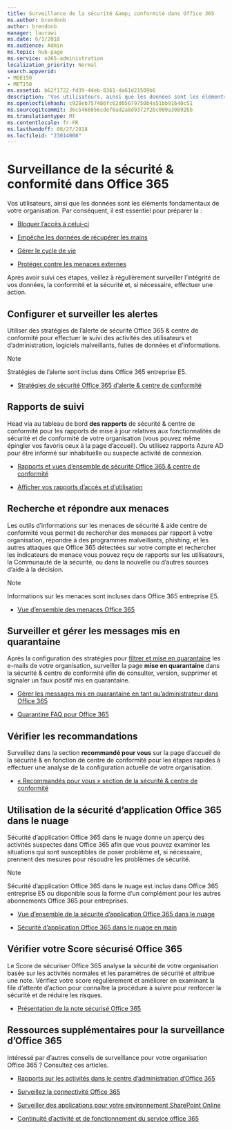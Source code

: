 ```yaml
---
title: Surveillance de la sécurité &amp; conformité dans Office 365
ms.author: brendonb
author: brendonb
manager: laurawi
ms.date: 6/1/2018
ms.audience: Admin
ms.topic: hub-page
ms.service: o365-administration
localization_priority: Normal
search.appverid:
- MOE150
- MET150
ms.assetid: b62f1722-fd39-44eb-8361-da61d21509b6
description: 'Vos utilisateurs, ainsi que les données sont les éléments fondamentaux de votre organisation. Par conséquent, il est essentiel pour préparer la :'
ms.openlocfilehash: c928eb757486fc62d05679750b4a51bb91640c51
ms.sourcegitcommit: 36c5466056cdef6ad2a8d9372f2bc009a30892bb
ms.translationtype: MT
ms.contentlocale: fr-FR
ms.lasthandoff: 08/27/2018
ms.locfileid: "23014008"
---
```

# <a name="monitor-security-amp-compliance-in-office-365"></a>Surveillance de la sécurité &amp; conformité dans Office 365

Vos utilisateurs, ainsi que les données sont les éléments fondamentaux de votre organisation. Par conséquent, il est essentiel pour préparer la :
  
- [Bloquer l’accès à celui-ci](protect-access-to-data-and-services.md)
    
- [Empêche les données de récupérer les mains](data-loss-prevention-policies.md)
    
- [Gérer le cycle de vie](manage-data-governance.md)
    
- [Protéger contre les menaces externes](protect-against-threats.md)
    
Après avoir suivi ces étapes, veillez à régulièrement surveiller l’intégrité de vos données, la conformité et la sécurité et, si nécessaire, effectuer une action. 
  
## <a name="set-up-and-monitor-alerts"></a>Configurer et surveiller les alertes

Utiliser des stratégies de l’alerte de sécurité Office 365 &amp; centre de conformité pour effectuer le suivi des activités des utilisateurs et d’administration, logiciels malveillants, fuites de données et d’informations. 
  
> [!NOTE]
> Stratégies de l’alerte sont inclus dans Office 365 entreprise E5. 
  
- [Stratégies de sécurité Office 365 d’alerte &amp; centre de conformité](alert-policies.md)
    
## <a name="monitor-reports"></a>Rapports de suivi

Head via au tableau de bord **des rapports** de sécurité &amp; centre de conformité pour les rapports de mise à jour relatives aux fonctionnalités de sécurité et de conformité de votre organisation (vous pouvez même épingler vos favoris ceux à la page d’accueil). Ou utilisez rapports Azure AD pour être informé sur inhabituelle ou suspecte activité de connexion. 
  
- [Rapports et vues d’ensemble de sécurité Office 365 &amp; centre de conformité](reports-and-insights-in-security-and-compliance.md)
    
- [Afficher vos rapports d’accès et d’utilisation](https://docs.microsoft.com/azure/active-directory/active-directory-view-access-usage-reports)
    
## <a name="research-and-respond-to-threats"></a>Recherche et répondre aux menaces

Les outils d’informations sur les menaces de sécurité &amp; aide centre de conformité vous permet de rechercher des menaces par rapport à votre organisation, répondre à des programmes malveillants, phishing, et les autres attaques que Office 365 détectées sur votre compte et rechercher les indicateurs de menace vous pouvez reçu de rapports sur les utilisateurs, la Communauté de la sécurité, ou dans la nouvelle ou d’autres sources d’aide à la décision.
  
> [!NOTE]
> Informations sur les menaces sont incluses dans Office 365 entreprise E5. 
  
- [Vue d’ensemble des menaces Office 365](office-365-ti.md)
    
## <a name="monitor-and-manage-quarantined-messages"></a>Surveiller et gérer les messages mis en quarantaine

Après la configuration des stratégies pour [filtrer et mise en quarantaine](quarantine-email-messages.md) les e-mails de votre organisation, surveiller la page **mise en quarantaine** dans la sécurité &amp; centre de conformité afin de consulter, version, supprimer et signaler un faux positif mis en quarantaine. 
  
- [Gérer les messages mis en quarantaine en tant qu’administrateur dans Office 365](manage-quarantined-messages-and-files.md)
    
- [Quarantine FAQ pour Office 365](quarantine-faq.md)
    
## <a name="check-recommendations"></a>Vérifier les recommandations

Surveillez dans la section **recommandé pour vous** sur la page d’accueil de la sécurité &amp; en fonction de centre de conformité pour les étapes rapides à effectuer une analyse de la configuration actuelle de votre organisation. 
  
- [« Recommandés pour vous » section de la sécurité &amp; centre de conformité](https://support.office.com/article/84277f87-7406-4606-8197-944d5c11bb34)
    
## <a name="use-office-365-cloud-app-security"></a>Utilisation de la sécurité d’application Office 365 dans le nuage

Sécurité d’application Office 365 dans le nuage donne un aperçu des activités suspectes dans Office 365 afin que vous pouvez examiner les situations qui sont susceptibles de poser problème et, si nécessaire, prennent des mesures pour résoudre les problèmes de sécurité. 
  
> [!NOTE]
> Sécurité d’application Office 365 dans le nuage est inclus dans Office 365 entreprise E5 ou disponible sous la forme d’un complément pour les autres abonnements Office 365 pour entreprises. 
  
- [Vue d’ensemble de la sécurité d’application Office 365 dans le nuage](office-365-cas-overview.md)
    
- [Sécurité d’application Office 365 dans le nuage en main](get-ready-for-office-365-cas.md)
    
## <a name="check-your-office-365-secure-score"></a>Vérifier votre Score sécurisé Office 365

Le Score de sécuriser Office 365 analyse la sécurité de votre organisation basée sur les activités normales et les paramètres de sécurité et attribue une note. Vérifiez votre score régulièrement et améliorer en examinant la file d’attente d’action pour connaître la procédure à suivre pour renforcer la sécurité et de réduire les risques.
  
- [Présentation de la note sécurisé Office 365](office-365-secure-score.md)
    
## <a name="more-resources-for-monitoring-office-365"></a>Ressources supplémentaires pour la surveillance d’Office 365

Intéressé par d’autres conseils de surveillance pour votre organisation Office 365 ? Consultez ces articles. 
  
- [Rapports sur les activités dans le centre d’administration d’Office 365](https://support.office.com/article/0d6dfb17-8582-4172-a9a9-aed798150263)
    
- [Surveillez la connectivité Office 365](https://support.office.com/article/53cdb60c-a6b2-4848-b3ff-e7b75dc3fd1f)
    
- [Surveiller des applications pour votre environnement SharePoint Online](https://support.office.com/article/81daca87-ef0c-4602-af89-9a749dbef377)
    
- [Continuité d’activité et de fonctionnement du service office 365](https://go.microsoft.com/fwlink/?linkid=394289)
    

